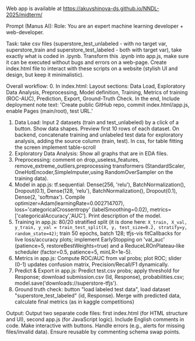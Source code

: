 Web app is available at https://akuvshinova-ds.github.io/NNDL-2025/midterm/

Prompt (Manus AI):
Role: You are  an expert machine learning developer + web-developer.

Task: take csv files (superstore_test_unlabeled - with no target var, superstore_train and superstore_test_labeled - both with target var), take exactly what is coded in .ipynb. Transform this .ipynb into app.js, make sure it can be executed without bugs and errors on a web-page. Create index.html file to interact with these scripts on a website (stylish UI and design, but keep it minimalistic).

Overall workflow:
0. In index.html: Layout sections: Data Load, Exploratory Data Analysis, Preprocessing, Model definition, Training, Metrics of training (ROC-AUC), Prediction, Export, Ground-Truth Check. In the end, Include deployment note text: 'Create public GitHub repo, commit index.html/app.js, enable Pages (main/root), test URL.'
1. Data Load: Input 2 datasets (train and test_unlabeled) by a click of a button. Show data shapes. Preview first 10 rows of each dataset. On backend, concatenate training and unlabeled test data for exploratory analysis, adding the source column (train, test). In css, for table fitting the screen implement table-scroll
2. Exploratory Data Analysis: Show all graphs that are in EDA files.
3. Preprocessing: comment on drop_useless_features, remove_extreme_outliers,preprocessing transformers (StandardScaler, OneHotEncoder,SimpleImputer,using RandomOverSampler on the training data). 
4. Model in app.js: tf.sequential: Dense(256, 'relu'), BatchNormalization(), Dropout(0.1), Dense(128, 'relu'), BatchNormalization(), Dropout(0.1), Dense(2, 'softmax'). Compile optimizer=Adam(learningRate=0.002714707), loss='categoricalCrossentropy' (labelSmoothing=0.02), metrics=['categoricalAccuracy','AUC']. Print description of the model.
5. Training in app.js: 80/20 stratified split (it is done here: `X_train, X_val, y_train, y_val = train_test_split(X, y, test_size=0.2, stratify=y, random_state=42)`; train 50 epochs, batch 128; tfjs-vis fitCallbacks for live loss/accuracy plots; implement EarlyStopping on 'val_auc' (patience=5, restoreBestWeights=true) and a ReduceLROnPlateau-like scheduler (factor=0.5, patience=5, minLR=1e-5). 
6. Metrics in app.js: Compute ROC/AUC from val probs; plot ROC; slider (0-1) updates confusion matrix, Precision/Recall/F1 dynamically.
7. Predict & Export in app.js: Predict test.csv probs; apply threshold for Response; download submission.csv (Id, Response), probabilities.csv; model.save('downloads://superstore-tfjs').
8. Ground truth check: button "load labeled test data", load dataset "superstore_test_labeled" (id, Response). Merge with predicted data, calculate final metrics (as in kaggle competitions)


Output: Output two separate code files: first index.html (for HTML structure and UI), second app.js (for JavaScript logic). Include English comments in code. Make interactive with buttons. Handle errors (e.g., alerts for missing files/invalid data). Ensure reusable by commenting schema swap points.

